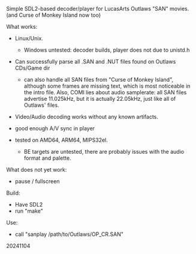 Simple SDL2-based decoder/player for LucasArts Outlaws "SAN" movies.
(and Curse of Monkey Island now too)

What works:
- Linux/Unix.
  - Windows untested: decoder builds, player does not due to unistd.h

- Can successfully parse all .SAN and .NUT files found on Outlaws CDs/Game dir
  - can also handle all SAN files from "Curse of Monkey Island", although
    some frames are missing text, which is most noticeable in the intro file.
    Also, COMI lies about audio samplerate: all SAN files advertise
    11.025kHz, but it is actually 22.05kHz, just like all of Outlaws' files.
- Video/Audio decoding works without any known artifacts.
- good enough A/V sync in player
- tested on AMD64, ARM64, MIPS32el.
  - BE targets are untested, there are probably issues with the
    audio format and palette.

What does not yet work:
- pause / fullscreen

Build:
- Have SDL2
- run "make"

Use:
- call "sanplay /path/to/Outlaws/OP_CR.SAN"

20241104

